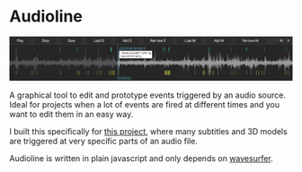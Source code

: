 # Audioline

![demo](imgs/demo.png)

A graphical tool to edit and prototype events triggered by an audio source. Ideal for projects when a lot of events are fired at different times and you want to edit them in an easy way.

I built this specifically for [this project](https://github.com/cvalenzuela/bode.ga), where many subtitles and 3D models are triggered at very specific parts of an audio file.

Audioline is written in plain javascript and only depends on [wavesurfer](https://wavesurfer-js.org).
